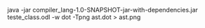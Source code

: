 java -jar compiler_lang-1.0-SNAPSHOT-jar-with-dependencies.jar teste_class.odl -w
dot -Tpng ast.dot > ast.png

